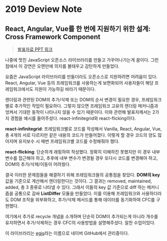 # 2019 Deview Note

## React, Angular, Vue를 한 번에 지원하기 위한 설계: Cross Framework Component

> [발표자료 PPT 링크](https://deview.kr/data/deview/2019/presentation/[224]+React,+Angular,+Vue를+한+번에+지원하기+위한+설계-191025.pdf)

나중에 멋진 JavaScript 오픈소스 라이브러리를 만들고 가꾸어나가는게 꿈이다. 그런 점에서 이 강연은 오랜만에 의지를 불태우고 감탄하게 만들었다.

요즘은 JavaScript 라이브러리를 만들더라도 오픈소스로 지원하려면 어려움이 있다. React, Angular, Vue 등의 프레임워크를 사용하는게 보편화되어 사용자들이 해당 프레임워크에서도 지원이 가능하길 바라기 때문이다.

렌더링과 관련된 DOM의 추가/삭제 또는 DOM의 순서 변경이 필요한 경우, 프레임워크별로 추가적인 작업이 필요하다. 그렇지 않으면 프레임워크 고유의 렌더링 메커니즘과 엉켜서 기대한 동작이 나타나지 않을 수 있기 때문이다. 이와 관련해 발표자께서는 2가지 경험을 예시를 들어주셨다. react-infinitegrid와 react-flicking이다.

**react-infinitegrid**: 프레임워크별로 코드를 작성해서 Vanilla, React, Angular, Vue, 총 4개의 서로 다르지만 같은 내용의 코드가 만들어졌다. 이렇게 할 경우 코드의 양도 많아지며 유지보수 시 매번 프레임워크별 코드를 수정해줘야 했다.

**react-flicking**: 단순하게 래핑하여 작성했다. 정확히 이해하진 못했지만 이 경우 내부 변수를 접근해야 하고, 추후에 내부 변수가 변경될 경우 또다시 코드를 변경해야 하고, DOM의 추가/삭제/이동이 어려웠다.

결국 이러한 문제점들을 해결하기 위해 프레임워크들의 공통점을 찾았다. **DOM의 key** 값을 기준으로 계산해서 렌더링한다는 것이다. 그 결과는 removed, maintained, added, 총 3 종류로 나타낼 수 있다. 그래서 이들의 key 값 기준으로 diff 하는 메커니즘을 공통으로 감싸 **ListDiffer** 모듈을 만들었다. 이를 이용해 프레임워크와 사용하더라도 DOM 조작을 외부화하고, 추가/삭제 메서드를 통해 데이터를 동기화하여 CFC를 구현했다.

여기에서 추가로 recycle 개념을 소개하며 단순히 DOM이 추가되는게 아니라 개수를 유지하면서 추가/삭제하는 경우 CFC의 사용방법을 설명해주셨다. 알찬 수업이었다.

이 라이브러리는 [egjs](https://github.com/naver/egjs)라는 이름으로 네이버 GitHub에서 관리중이다.

